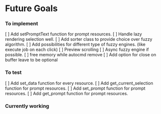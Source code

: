 # Future Goals

### To implement

[ ] Add setPromptText function for prompt resources.
[ ] Handle lazy rendering selection well.
[ ] Add sorter class to provide choice over fuzzy algorithm.
[ ] Add possibilities for different type of fuzzy engines.
    (like execute job on each click)
[ ] Preview scrolling
[ ] Async fuzzy engine if possible.
[ ] free memory while autocmd remove
[ ] Add option for close on buffer leave to be optional


### To test

[ ] Add set_data function for every resource.
[ ] Add get_current_selection function for prompt resources.
[ ] Add set_prompt function for prompt resources.
[ ] Add get_prompt function for prompt resources.

### Currently working
